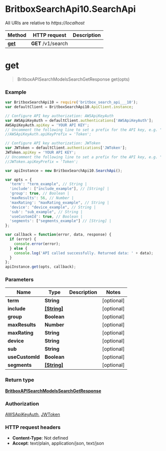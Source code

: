 # BritboxSearchApi10.SearchApi

All URIs are relative to *https://localhost*

Method | HTTP request | Description
------------- | ------------- | -------------
[**get**](SearchApi.md#get) | **GET** /v1/search | 


<a name="get"></a>
# **get**
> BritboxAPISearchModelsSearchGetResponse get(opts)



### Example
```javascript
var BritboxSearchApi10 = require('britbox_search_api___10');
var defaultClient = BritboxSearchApi10.ApiClient.instance;

// Configure API key authorization: AWSApiKeyAuth
var AWSApiKeyAuth = defaultClient.authentications['AWSApiKeyAuth'];
AWSApiKeyAuth.apiKey = 'YOUR API KEY';
// Uncomment the following line to set a prefix for the API key, e.g. "Token" (defaults to null)
//AWSApiKeyAuth.apiKeyPrefix = 'Token';

// Configure API key authorization: JWToken
var JWToken = defaultClient.authentications['JWToken'];
JWToken.apiKey = 'YOUR API KEY';
// Uncomment the following line to set a prefix for the API key, e.g. "Token" (defaults to null)
//JWToken.apiKeyPrefix = 'Token';

var apiInstance = new BritboxSearchApi10.SearchApi();

var opts = { 
  'term': "term_example", // String | 
  'include': ["include_example"], // [String] | 
  'group': true, // Boolean | 
  'maxResults': 56, // Number | 
  'maxRating': "maxRating_example", // String | 
  'device': "device_example", // String | 
  'sub': "sub_example", // String | 
  'useCustomId': true, // Boolean | 
  'segments': ["segments_example"] // [String] | 
};

var callback = function(error, data, response) {
  if (error) {
    console.error(error);
  } else {
    console.log('API called successfully. Returned data: ' + data);
  }
};
apiInstance.get(opts, callback);
```

### Parameters

Name | Type | Description  | Notes
------------- | ------------- | ------------- | -------------
 **term** | **String**|  | [optional] 
 **include** | [**[String]**](String.md)|  | [optional] 
 **group** | **Boolean**|  | [optional] 
 **maxResults** | **Number**|  | [optional] 
 **maxRating** | **String**|  | [optional] 
 **device** | **String**|  | [optional] 
 **sub** | **String**|  | [optional] 
 **useCustomId** | **Boolean**|  | [optional] 
 **segments** | [**[String]**](String.md)|  | [optional] 

### Return type

[**BritboxAPISearchModelsSearchGetResponse**](BritboxAPISearchModelsSearchGetResponse.md)

### Authorization

[AWSApiKeyAuth](../README.md#AWSApiKeyAuth), [JWToken](../README.md#JWToken)

### HTTP request headers

 - **Content-Type**: Not defined
 - **Accept**: text/plain, application/json, text/json

